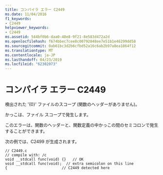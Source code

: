 ```yaml
---
title: コンパイラ エラー C2449
ms.date: 11/04/2016
f1_keywords:
- C2449
helpviewer_keywords:
- C2449
ms.assetid: 544bf0b6-daa0-40e8-9f21-8e583d472a2d
ms.openlocfilehash: f674bbec7cee8c00792848ee7e51b1e46299dd58
ms.sourcegitcommit: 0ab61bc3d2b6cfbd52a16c6ab2b97a8ea1864f12
ms.translationtype: MT
ms.contentlocale: ja-JP
ms.lasthandoff: 04/23/2019
ms.locfileid: "62302073"
---
```

# <a name="compiler-error-c2449"></a>コンパイラ エラー C2449

検出された '{0}' ファイルのスコープ (関数のヘッダーがありません)。

かっこは、ファイル スコープで発生します。

このエラーは、関数のヘッダーと、関数定義の中かっこの間のセミコロンで発生することができます。

次の例では、C2499 が生成されます。

```
// C2449.c
// compile with: /c
void __stdcall func(void) {}   // OK
void __stdcall func(void);  // extra semicolon on this line
{                         // C2449 detected here
```
